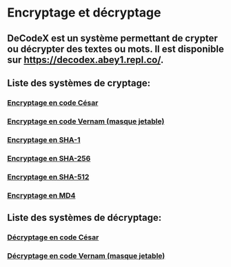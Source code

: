 
<html>
<head>
    <meta charset="utf-8">
        <link rel="stylesheet" href="./assets/style.css">
    <meta name="viewport" content="width-device-width,initial-scale=1.0">
</head>
<body>
    <div class="a">
    <h1>Encryptage et décryptage</h1>
    <h2>DeCodeX est un système permettant de crypter ou décrypter des textes ou mots. Il est disponible sur <a href="https://decodex.abey1.repl.co/">https://decodex.abey1.repl.co/</a>.</h2>
</div>
<h2>Liste des systèmes de cryptage:</h2>
<h3><a href="https://decodex.abey1.repl.co/crypt/cesar.html">Encryptage en code César</a></h3>
<h3><a href="https://decodex.abey1.repl.co/crypt/vernam.html">Encryptage en code Vernam (masque jetable)</a></h3>
<h3><a href="https://decodex.abey1.repl.co/crypt/sha1.html">Encryptage en SHA-1</a></h3>
<h3><a href="https://decodex.abey1.repl.co/crypt/sha256.html">Encryptage en SHA-256</a></h3>
<h3><a href="https://decodex.abey1.repl.co/crypt/sha512.html">Encryptage en SHA-512</a></h3>
<h3><a href="https://decodex.abey1.repl.co/crypt/md4.html">Encryptage en MD4</a></h3>
<h2>Liste des systèmes de décryptage:</h2>
<h3><a href="https://decodex.abey1.repl.co/decrypt/cesar.html">Décryptage en code César</a></h3>
<h3><a href="https://decodex.abey1.repl.co/decrypt/vernam.html">Décryptage en code Vernam (masque jetable)</a></h3>
</body>
    </html>
